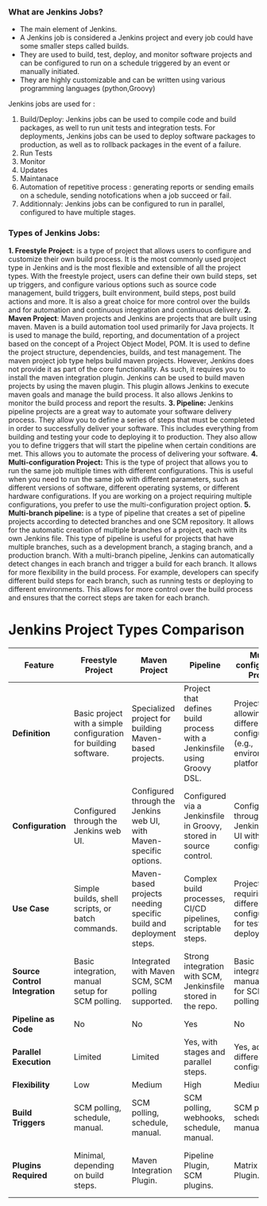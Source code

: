 ### What are Jenkins Jobs? 
- The main element of Jenkins.
- A Jenkins job is considered a Jenkins project and every job could have some smaller steps called builds.
- They are used to build, test, deploy, and monitor software projects and can be configured to run on a schedule triggered by an event or manually initiated.
- They are highly customizable and can be written using various programming languages (python,Groovy)

Jenkins jobs are used for :
1. Build/Deploy: Jenkins jobs can be used to compile code and build packages, as well to run unit tests and integration tests. For deployments, Jenkins jobs can be used to deploy software packages to production, as well as to rollback packages in the event of a failure.
2. Run Tests
3. Monitor
4. Updates
5. Maintanace
6. Automation of repetitive process : generating reports or sending emails on a schedule, sending notofications when a job succeed or fail.
7. Additionnaly: Jenkins jobs can be configured to run in parallel, configured to have multiple stages.

### Types of Jenkins Jobs: 
**1. Freestyle Project**: is a type of project that allows users to configure and customize their own build process. It is the most commonly used project type in Jenkins and is the most flexible and extensible of all the project types. With the freestyle project, users can define their own build steps, set up triggers, and configure various options such as source code management, build triggers, built environment, build steps, post build actions and more. It is also a great choice for more control over the builds and for automation and continuous integration and continuous delivery.
**2. Maven Project**: Maven projects and Jenkins are projects that are built using maven. Maven is a build automation tool used primarily for Java projects. It is used to manage the build, reporting, and documentation of a project based on the concept of a Project Object Model, POM. It is used to define the project structure, dependencies, builds, and test management. The maven project job type helps build maven projects. However, Jenkins does not provide it as part of the core functionality. As such, it requires you to install the maven integration plugin. Jenkins can be used to build maven projects by using the maven plugin. This plugin allows Jenkins to execute maven goals and manage the build process. It also allows Jenkins to monitor the build process and report the results. 
**3. Pipeline:** Jenkins pipeline projects are a great way to automate your software delivery process. They allow you to define a series of steps that must be completed in order to successfully deliver your software. This includes everything from building and testing your code to deploying it to production. They also allow you to define triggers that will start the pipeline when certain conditions are met. This allows you to automate the process of delivering your software. 
**4. Multi-configuration Project:** This is the type of project that allows you to run the same job multiple times with different configurations. This is useful when you need to run the same job with different parameters, such as different versions of software, different operating systems, or different hardware configurations. If you are working on a project requiring multiple configurations, you prefer to use the multi-configuration project option.
**5. Multi-branch pipeline:** is a type of pipeline that creates a set of pipeline projects according to detected branches and one SCM repository. It allows for the automatic creation of multiple branches of a project, each with its own Jenkins file. This type of pipeline is useful for projects that have multiple branches, such as a development branch, a staging branch, and a production branch. With a multi-branch pipeline, Jenkins can automatically detect changes in each branch and trigger a build for each branch. It allows for more flexibility in the build process. For example, developers can specify different build steps for each branch, such as running tests or deploying to different environments. This allows for more control over the build process and ensures that the correct steps are taken for each branch.

# Jenkins Project Types Comparison

| Feature | Freestyle Project | Maven Project | Pipeline | Multi-configuration Project | Multi-branch Pipeline |
|---------|--------------------|---------------|----------|-----------------------------|-----------------------|
| **Definition** | Basic project with a simple configuration for building software. | Specialized project for building Maven-based projects. | Project that defines build process with a Jenkinsfile using Groovy DSL. | Project allowing different configurations (e.g., environments, platforms). | Pipeline project supporting multiple branches with separate Jenkinsfiles. |
| **Configuration** | Configured through the Jenkins web UI. | Configured through the Jenkins web UI, with Maven-specific options. | Configured via a Jenkinsfile in Groovy, stored in source control. | Configured through the Jenkins web UI with matrix configuration. | Configured via a Jenkinsfile in each branch, stored in source control. |
| **Use Case** | Simple builds, shell scripts, or batch commands. | Maven-based projects needing specific build and deployment steps. | Complex build processes, CI/CD pipelines, scriptable steps. | Projects requiring different configurations for testing or deployment. | Multi-branch projects, such as Git branches with separate pipelines. |
| **Source Control Integration** | Basic integration, manual setup for SCM polling. | Integrated with Maven SCM, SCM polling supported. | Strong integration with SCM, Jenkinsfile stored in the repo. | Basic integration, manual setup for SCM polling. | Strong integration with SCM, Jenkinsfile per branch. |
| **Pipeline as Code** | No | No | Yes | No | Yes |
| **Parallel Execution** | Limited | Limited | Yes, with stages and parallel steps. | Yes, across different configurations. | Yes, across different branches. |
| **Flexibility** | Low | Medium | High | Medium | High |
| **Build Triggers** | SCM polling, schedule, manual. | SCM polling, schedule, manual. | SCM polling, webhooks, schedule, manual. | SCM polling, schedule, manual. | SCM polling, webhooks, schedule, manual. |
| **Plugins Required** | Minimal, depending on build steps. | Maven Integration Plugin. | Pipeline Plugin, SCM plugins. | Matrix Project Plugin. | Pipeline Plugin, Branch Source Plugin. |




